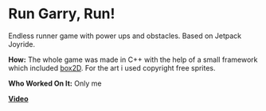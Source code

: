 # Run Garry, Run!
Endless runner game with power ups and obstacles. Based on Jetpack Joyride.

**How:** 
The whole game was made in C++ with the help of a small framework which included [box2D](http://box2d.org/). For the art i used copyright free sprites.  

**Who Worked On It:** 
Only me

[**Video**](https://youtu.be/rsUDC2kO9W4)
